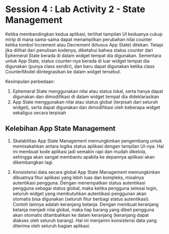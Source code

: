 # Session 4 : Lab Activity 2 - State Management

Ketika membandingkan kedua aplikasi, terlihat tampilan UI keduanya cukup mirip di mana sama-sama dapat menampilkan perubahan nilai counter ketika tombol Increment atau Decrement (khusus App State) ditekan. Tetapi jika dilihat dari penulisan kodenya, diketahui bahwa status counter dari Ephemeral State berada di dalam widget tempat dia digunakan. Sementara untuk App State, status counter-nya berada di luar widget tempat dia digunakan (punya class sendiri), dan baru dapat digunakan ketika class CounterModel diintegrasikan ke dalam widget tersebut.

Kesimpulan perbedaan:
1) Ephemeral State menggunakan nilai atau status lokal, serta hanya dapat digunakan dan dimodifikasi di dalam widget tempat dia dideklarasikan
2) App State menggunakan nilai atau status global (terpisah dari seluruh widget), serta dapat digunakan dan dimodifikasi oleh beberapa widget sekaligus secara terpisah

## Kelebihan App State Management

1) Skalabilitas
App State Management memungkinkan pengembang untuk memisakahkan antara logika status aplikasi dengan tampilan UI-nya. Hal ini membuat kode aplikasi jadi semakin rapi dan mudah dikelola, sehingga akan sangat membantu apabila ke depannya aplikasi akan dikembangkan lagi.

2) Konsistensi data secara global
App State Management memungkinkan dibuatnya fitur aplikasi yang lebih luas dan kompleks, misalnya autentikasi pengguna. Dengan menempatkan status autentikasi pengguna sebagai status global, maka ketika pengguna selesai login, seluruh widget yang membutuhkan autentikasi penggunan akan otomatis bisa digunakan (seluruh fitur berbagi status autentikasi). Contoh lainnya adalah keranjang belanja. Dengan membuat keranjang belanja menjadi nilai global, maka tiap barang yang dibeli pengguna akan otomatis ditambahkan ke dalam keranjang (keranjang dapat diakses oleh seluruh barang). Hal ini menjamin konsistensi data yang diterima oleh seluruh bagian aplikasi. 
